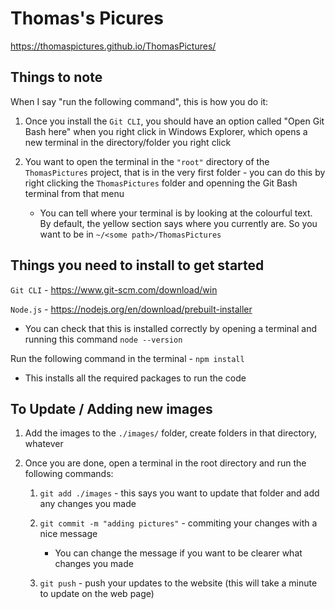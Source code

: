 # Thomas's Picures

https://thomaspictures.github.io/ThomasPictures/

## Things to note

When I say "run the following command", this is how you do it:

1) Once you install the `Git CLI`, you should have an option called "Open Git Bash here" when you right click in Windows Explorer, which opens a new terminal in the directory/folder you right click

2) You want to open the terminal in the `"root"` directory of the `ThomasPictures` project, that is in the very first folder - you can do this by right clicking the `ThomasPictures` folder and openning the Git Bash terminal from that menu

    - You can tell where your terminal is by looking at the colourful text. By default, the yellow section says where you currently are. So you want to be in `~/<some path>/ThomasPictures`

## Things you need to install to get started

`Git CLI` - https://www.git-scm.com/download/win

`Node.js` - https://nodejs.org/en/download/prebuilt-installer

- You can check that this is installed correctly by opening a terminal and running this command `node --version`

Run the following command in the terminal - `npm install`

- This installs all the required packages to run the code

## To Update / Adding new images

1) Add the images to the `./images/` folder, create folders in that directory, whatever

2) Once you are done, open a terminal in the root directory and run the following commands:

    1) `git add ./images` - this says you want to update that folder and add any changes you made

    2) `git commit -m "adding pictures"` - commiting your changes with a nice message
    
        - You can change the message if you want to be clearer what changes you made

    3) `git push` - push your updates to the website (this will take a minute to update on the web page)

